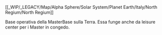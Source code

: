 [[_WIP/_LEGACY/Map/Alpha Sphere/Solar System/Planet Earth/Italy/North Regium/North Regium]]

Base operativa della MasterBase sulla Terra. Essa funge anche da leisure center per i Master in congedo.